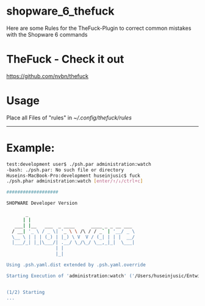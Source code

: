 # shopware_6_thefuck
Here are some Rules for the TheFuck-Plugin to correct common mistakes with the Shopware 6 commands

# TheFuck - Check it out 
https://github.com/nvbn/thefuck

# Usage
Place all Files of "rules" in *~/.config/thefuck/rules*
_____________

# Example:
```bash
test:development user$ ./psh.par administration:watch
-bash: ./psh.par: No such file or directory
Huseins-MacBook-Pro:development huseinjusic$ fuck
./psh.phar administration:watch [enter/↑/↓/ctrl+c]

###################

SHOPWARE Developer Version

       _
      | |
   ___| |__   ___  _ ____      ____ _ _ __ ___
  / __| '_ \ / _ \| '_ \ \ /\ / / _` | '__/ _ \
  \__ \ | | | (_) | |_) \ V  V / (_| | | |  __/
  |___/_| |_|\___/| .__/ \_/\_/ \__,_|_|  \___|
                  | |
                  |_|

Using .psh.yaml.dist extended by .psh.yaml.override 

Starting Execution of 'administration:watch' ('/Users/huseinjusic/Entwicklung/shopware/development/dev-ops/administration/actions/watch.sh')


(1/2) Starting
...
```
